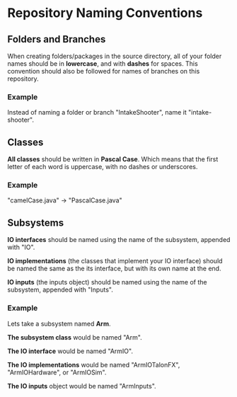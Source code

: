 # Repository Naming Conventions

## Folders and Branches
When creating folders/packages in the source directory, all of your folder names should be in **lowercase**, and with **dashes** for spaces. This convention should also be followed for names of branches on this repository.

### Example
Instead of naming a folder or branch "IntakeShooter", name it "intake-shooter".

## Classes
**All classes** should be written in **Pascal Case**. Which means that the first letter of each word is uppercase, with no dashes or underscores.

### Example
"camelCase.java" &#8594; "PascalCase.java"  

## Subsystems

**IO interfaces** should be named using the name of the subsystem, appended with "IO".

**IO implementations** (the classes that implement your IO interface) should be named the same as the its interface, but with its own name at the end.

**IO inputs** (the inputs object) should be named using the name of the subsystem, appended with "Inputs".

### Example
Lets take a subsystem named **Arm**.

**The subsystem class** would be named "Arm".

**The IO interface** would be named "ArmIO".

**The IO implementations** would be named "ArmIOTalonFX", "ArmIOHardware", or "ArmIOSim".

**The IO inputs** object would be named "ArmInputs".